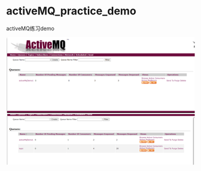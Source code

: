 # activeMQ_practice_demo
activeMQ练习demo

![""](demo/img/微信截图_20230920103257.png)
![""](demo/img/微信截图_20230920142804.png)
